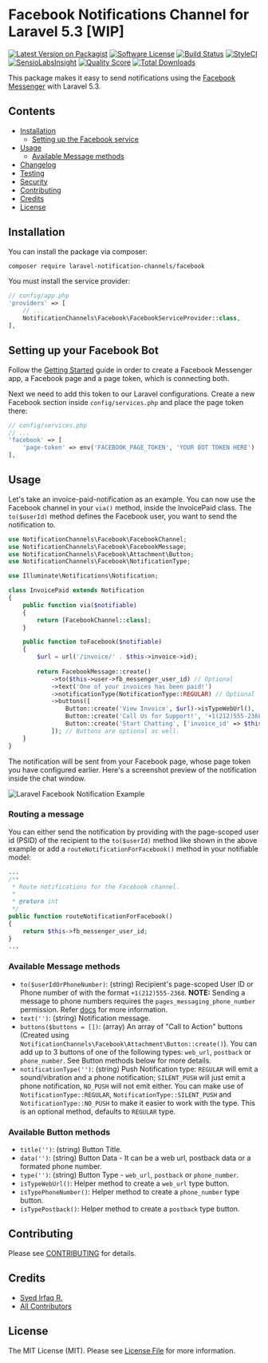 # Facebook Notifications Channel for Laravel 5.3 [WIP]

[![Latest Version on Packagist](https://img.shields.io/packagist/v/laravel-notification-channels/facebook.svg?style=flat-square)](https://packagist.org/packages/laravel-notification-channels/facebook)
[![Software License](https://img.shields.io/badge/license-MIT-brightgreen.svg?style=flat-square)](LICENSE.md)
[![Build Status](https://img.shields.io/travis/laravel-notification-channels/facebook/master.svg?style=flat-square)](https://travis-ci.org/laravel-notification-channels/facebook)
[![StyleCI](https://styleci.io/repos/65683997/shield)](https://styleci.io/repos/65683997)
[![SensioLabsInsight](https://img.shields.io/sensiolabs/i/70841e16-34aa-496e-91c7-ba49d55841c8.svg?style=flat-square)](https://insight.sensiolabs.com/projects/70841e16-34aa-496e-91c7-ba49d55841c8)
[![Quality Score](https://img.shields.io/scrutinizer/g/laravel-notification-channels/facebook.svg?style=flat-square)](https://scrutinizer-ci.com/g/laravel-notification-channels/facebook)
[![Total Downloads](https://img.shields.io/packagist/dt/laravel-notification-channels/facebook.svg?style=flat-square)](https://packagist.org/packages/laravel-notification-channels/facebook)

This package makes it easy to send notifications using the [Facebook Messenger](https://developers.facebook.com/docs/messenger-platform/product-overview) with Laravel 5.3.

## Contents

- [Installation](#installation)
	- [Setting up the Facebook service](#setting-up-the-facebook-service)
- [Usage](#usage)
	- [Available Message methods](#available-message-methods)
- [Changelog](#changelog)
- [Testing](#testing)
- [Security](#security)
- [Contributing](#contributing)
- [Credits](#credits)
- [License](#license)


## Installation

You can install the package via composer:

``` bash
composer require laravel-notification-channels/facebook
```

You must install the service provider:

```php
// config/app.php
'providers' => [
    // ...
    NotificationChannels\Facebook\FacebookServiceProvider::class,
],
```

## Setting up your Facebook Bot

Follow the [Getting Started](https://developers.facebook.com/docs/messenger-platform/quickstart) guide in order to create a Facebook Messenger app, a Facebook page and a page token, which is connecting both.

Next we need to add this token to our Laravel configurations. Create a new Facebook section inside `config/services.php` and place the page token there:

```php
// config/services.php
// ...
'facebook' => [
    'page-token' => env('FACEBOOK_PAGE_TOKEN', 'YOUR BOT TOKEN HERE')
],
```

## Usage

Let's take an invoice-paid-notification as an example.
You can now use the Facebook channel in your `via()` method, inside the InvoicePaid class. The `to($userId)` method defines the Facebook user, you want to send the notification to.

``` php
use NotificationChannels\Facebook\FacebookChannel;
use NotificationChannels\Facebook\FacebookMessage;
use NotificationChannels\Facebook\Attachment\Button;
use NotificationChannels\Facebook\NotificationType;

use Illuminate\Notifications\Notification;

class InvoicePaid extends Notification
{
    public function via($notifiable)
    {
        return [FacebookChannel::class];
    }

    public function toFacebook($notifiable)
    {
        $url = url('/invoice/' . $this->invoice->id);
        
        return FacebookMessage::create()
            ->to($this->user->fb_messenger_user_id) // Optional
            ->text('One of your invoices has been paid!')
            ->notificationType(NotificationType::REGULAR) // Optional
            ->buttons([
                Button::create('View Invoice', $url)->isTypeWebUrl(),
                Button::create('Call Us for Support!', '+1(212)555-2368')->isTypePhoneNumber(),
                Button::create('Start Chatting', ['invoice_id' => $this->invoice->id])->isTypePostback() // Custom payload sent back to your server
            ]); // Buttons are optional as well.
    }
}
```

The notification will be sent from your Facebook page, whose page token you have configured earlier. Here's a screenshot preview of the notification inside the chat window.

![Laravel Facebook Notification Example](https://cloud.githubusercontent.com/assets/1915268/17666125/58d6b66c-631c-11e6-9380-0400832b2e48.png)

### Routing a message

You can either send the notification by providing with the page-scoped user id (PSID) of the recipient to the `to($userId)` method like shown in the above example or add a `routeNotificationForFacebook()` method in your notifiable model:

``` php
...
/**
 * Route notifications for the Facebook channel.
 *
 * @return int
 */
public function routeNotificationForFacebook()
{
    return $this->fb_messenger_user_id;
}
...
```

### Available Message methods

- `to($userIdOrPhoneNumber)`: (string) Recipient's page-scoped User ID or Phone number of with the format `+1(212)555-2368`. **NOTE:** Sending a message to phone numbers requires the `pages_messaging_phone_number` permission. Refer [docs](https://developers.facebook.com/docs/messenger-platform/send-api-reference#phone_number) for more information.
- `text('')`: (string) Notification message.
- `buttons($buttons = [])`: (array) An array of "Call to Action" buttons (Created using `NotificationChannels\Facebook\Attachment\Button::create()`). You can add up to 3 buttons of one of the following types: `web_url`, `postback` or `phone_number`. See Button methods below for more details.
- `notificationType('')`: (string) Push Notification type: `REGULAR` will emit a sound/vibration and a phone notification; `SILENT_PUSH` will just emit a phone notification, `NO_PUSH` will not emit either. You can make use of `NotificationType::REGULAR`, `NotificationType::SILENT_PUSH` and `NotificationType::NO_PUSH` to make it easier to work with the type. This is an optional method, defaults to `REGULAR` type.

### Available Button methods

- `title('')`: (string) Button Title.
- `data('')`: (string) Button Data - It can be a web url, postback data or a formated phone number.
- `type('')`: (string) Button Type - `web_url`, `postback` or `phone_number`.
- `isTypeWebUrl()`: Helper method to create a `web_url` type button.
- `isTypePhoneNumber()`: Helper method to create a `phone_number` type button.
- `isTypePostback()`: Helper method to create a `postback` type button.

## Contributing

Please see [CONTRIBUTING](CONTRIBUTING.md) for details.

## Credits

- [Syed Irfaq R.](https://github.com/irazasyed)
- [All Contributors](../../contributors)

## License

The MIT License (MIT). Please see [License File](LICENSE.md) for more information.
